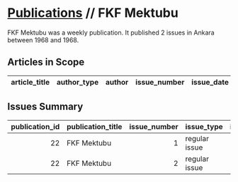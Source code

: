 # [Publications](firstlevel_publications.md) // FKF Mektubu

FKF Mektubu was a weekly publication. It published 2 issues in Ankara between 1968 and 1968.

## Articles in Scope

| article_title   | author_type   | author   | issue_number   | issue_date   | pages   |
|-----------------|---------------|----------|----------------|--------------|---------|

## Issues Summary

|   publication_id | publication_title   |   issue_number | issue_type    |   issue_year |   issue_month |   issue_day | printing_house_name   |
|-----------------:|:--------------------|---------------:|:--------------|-------------:|--------------:|------------:|:----------------------|
|               22 | FKF Mektubu         |              1 | regular issue |         1968 |            11 |           4 | Not specified         |
|               22 | FKF Mektubu         |              2 | regular issue |         1968 |            11 |          11 | Not specified         |